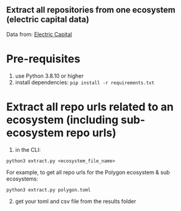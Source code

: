 ## Extract all repositories from one ecosystem (electric capital data)

Data from: [Electric Capital](https://github.com/electric-capital/crypto-ecosystems)

# Pre-requisites

1. use Python 3.8.10 or higher
2. install dependencies: `pip install -r requirements.txt`

# Extract all repo urls related to an ecosystem (including sub-ecosystem repo urls)

1. in the CLI:

`python3 extract.py <ecosystem_file_name>`

For example, to get all repo urls for the Polygon ecosystem & sub ecosystems:

`python3 extract.py polygon.toml`

2. get your toml and csv file from the results folder